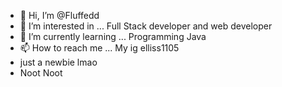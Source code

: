 - 👋 Hi, I’m @Fluffedd
- 👀 I’m interested in ... Full Stack developer and web developer
- 🌱 I’m currently learning ... Programming Java
- 📫 How to reach me ... My ig elliss1105
- just a newbie lmao
- Noot Noot 

<!---
Fluffedd/Fluffedd is a ✨ special ✨ repository because its `README.md` (this file) appears on your GitHub profile.
You can click the Preview link to take a look at your changes.
--->
